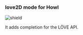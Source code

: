 ### love2D mode for Howl

![shield](https://img.shields.io/badge/L%C3%96VE-0.10.1-E76027.svg)

It adds completion for the LÖVE API.

